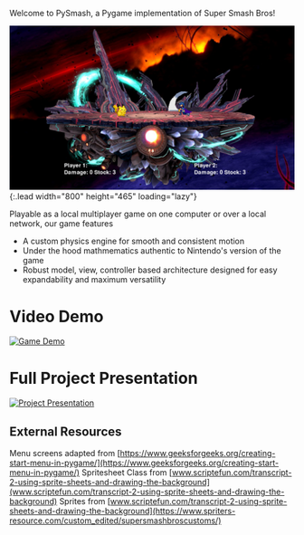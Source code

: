 Welcome to PySmash, a Pygame implementation of Super Smash Bros!

![Screenshot of game](game_screenshot.png){:.lead width="800" height="465" loading="lazy"}

Playable as a local multiplayer game on one computer or over a local network, our game features
- A custom physics engine for smooth and consistent motion
- Under the hood mathmematics authentic to Nintendo's version of the game
- Robust model, view, controller based architecture designed for easy expandability and maximum versatility

# Video Demo
[![Game Demo](https://img.youtube.com/vi/AT6Lnmm4oP0/0.jpg)](https://youtu.be/AT6Lnmm4oP0)

# Full Project Presentation
[![Project Presentation](https://img.youtube.com/vi/1fjQp3s1X5s/0.jpg)](https://youtu.be/1fjQp3s1X5s)

## External Resources
Menu screens adapted from [https://www.geeksforgeeks.org/creating-start-menu-in-pygame/](https://www.geeksforgeeks.org/creating-start-menu-in-pygame/)
Spritesheet Class from [www.scriptefun.com/transcript-2-using-sprite-sheets-and-drawing-the-background](www.scriptefun.com/transcript-2-using-sprite-sheets-and-drawing-the-background)
Sprites from [www.scriptefun.com/transcript-2-using-sprite-sheets-and-drawing-the-background](https://www.spriters-resource.com/custom_edited/supersmashbroscustoms/)

 
 

